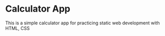 # Calculator App

This is a simple calculator app for practicing static web development with HTML, CSS
